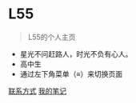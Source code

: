 # L55

> L55的个人主页

- 星光不问赶路人，时光不负有心人。
- 高中生
- 通过左下角菜单（≡）来切换页面

[联系方式](http://langjunjie.cn/#/contact)
[我的笔记](http://langjunjie.cn/#/note)
